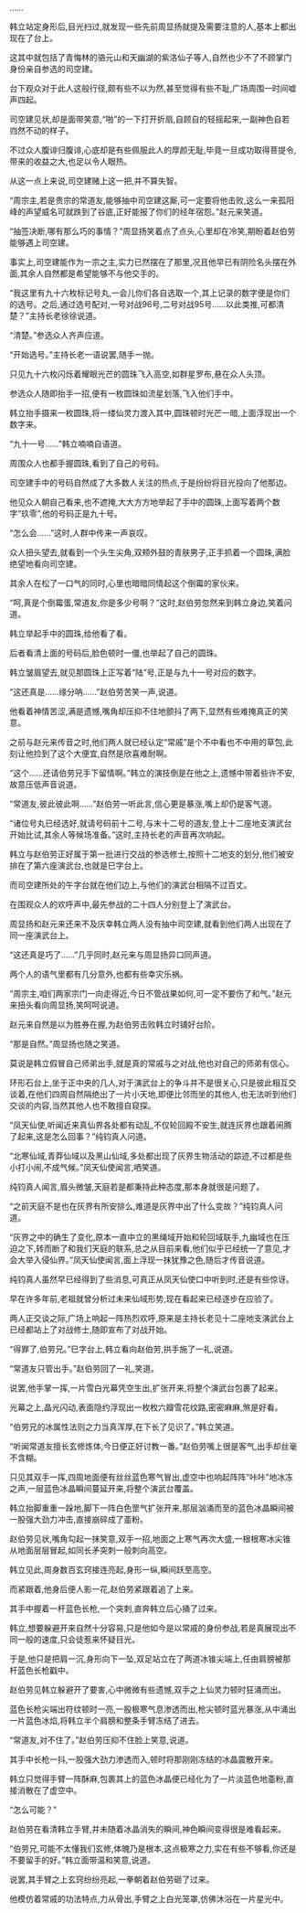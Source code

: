 
……

韩立站定身形后,目光扫过,就发现一些先前周显扬就提及需要注意的人,基本上都出现在了台上。

这其中就包括了青悔林的骆元山和天幽湖的紫洛仙子等人,自然也少不了不顾掌门身份亲自参选的司空建。

台下观众对于此人这般行径,颇有些不以为然,甚至觉得有些不耻,广场周围一时间嘘声四起。

司空建见状,却是面带笑意,“啪”的一下打开折扇,自顾自的轻摇起来,一副神色自若岿然不动的样子。

不过众人腹诽归腹诽,心底却是有些佩服此人的厚颜无耻,毕竟一旦成功取得菩提令,带来的收益之大,也足以令人眼热。

从这一点上来说,司空建赌上这一把,并不算失智。

“周宗主,若是贵宗的常道友,能够抽中司空建这厮,可一定要将他击败,这么一来孤阳峰的声望威名可就跌到了谷底,正好能报了你们的经年宿怨。”赵元来笑道。

“抽签决断,哪有那么巧的事情？”周显扬笑着点了点头,心里却在冷笑,期盼着赵伯劳能够遇上司空建。

事实上,司空建能作为一宗之主,实力已然摆在了那里,况且他早已有阴险名头摆在外面,其余人自然都是希望能够不与他交手的。

“我这里有九十六枚标记号丸,一会儿你们各自选取一个,其上记录的数字便是你们的选号。之后,通过选号配对,一号对战96号,二号对战95号……以此类推,可都清楚？”主持长老徐徐说道。

“清楚。”参选众人齐声应道。

“开始选号。”主持长老一语说罢,随手一抛。

只见九十六枚闪烁着耀眼光芒的圆珠飞入高空,如群星罗布,悬在众人头顶。

参选众人随即抬手一招,便有一枚圆珠如流星划落,飞入他们手中。

韩立抬手摄来一枚圆珠,将一缕仙灵力渡入其中,圆珠顿时光芒一暗,上面浮现出一个数字来。

“九十一号……”韩立喃喃自语道。

周围众人也都手握圆珠,看到了自己的号码。

司空建手中的号码自然成了大多数人关注的热点,于是纷纷将目光投向了他那边。

他见众人朝自己看来,也不遮掩,大大方方地举起了手中的圆珠,上面写着两个数字“玖零”,他的号码正是九十号。

“怎么会……”这时,人群中传来一声哀叹。

众人扭头望去,就看到一个头生尖角,双颊外鼓的青肤男子,正手抓着一个圆珠,满脸绝望地看向司空建。

其余人在松了一口气的同时,心里也暗暗同情起这个倒霉的家伙来。

“呵,真是个倒霉蛋,常道友,你是多少号啊？”这时,赵伯劳忽然来到韩立身边,笑着问道。

韩立举起手中的圆珠,给他看了看。

后者看清上面的号码后,脸色顿时一僵,也举起了自己的圆珠。

韩立皱眉望去,就见那圆珠上正写着“陆”号,正是与九十一号对应的数字。

“这还真是……缘分呐……”赵伯劳苦笑一声,说道。

他看着神情苦涩,满是遗憾,嘴角却压抑不住地颤抖了两下,显然有些难掩真正的笑意。

之前与赵元来传音之时,他们两人就已经认定“常戚”是个不中看也不中用的草包,此刻让他捡到了这个大便宜,自然是欣喜难耐啊。

“这个……还请伯劳兄手下留情啊。”韩立的演技倒是在他之上,遗憾中带着些许不安,故意压低声音说道。

“常道友,彼此彼此啊……”赵伯劳一听此言,信心更是暴涨,嘴上却仍是客气道。

“诸位号丸已经选好,就请号码前十二号,与末十二号的道友,登上十二座地支演武台开始比试,其余人等候场准备。”这时,主持长老的声音再次响起。

韩立与赵伯劳正好属于第一批进行交战的参选修士,按照十二地支的划分,他们被安排在了第六座演武台,也就是巳字台上。

而司空建所处的午字台就在他们边上,与他们的演武台相隔不过百丈。

在围观众人的欢呼声中,最先参战的二十四人分别登上了演武台。

周显扬和赵元来还来不及庆幸韩立两人没有抽中司空建,就看到他们两人出现在了同一座演武台上。

“这还真是巧了……”几乎同时,赵元来与周显扬异口同声道。

两个人的语气里都有几分意外,也都有些幸灾乐祸。

“周宗主,咱们两家宗门一向走得近,今日不管战果如何,可一定不要伤了和气。”赵元来扭头看向周显扬,笑呵呵说道。

赵元来自然是以为胜券在握,为赵伯劳击败韩立时铺好台阶。

“那是自然。”周显扬也随之笑道。

莫说是韩立假冒自己师弟出手,就是真的常戚与之对战,他也对自己的师弟有信心。

环形石台上,坐于正中央的几人,对于演武台上的争斗并不是很关心,只是彼此相互交谈着,在他们四周自然隔绝出了一片小天地,即便比邻而坐的其他人,也无法听到他们交谈的内容,当然其他人也不敢擅自窥探。

“凤天仙使,听闻近来真仙界各处都有动乱,不仅轮回殿不安生,就连灰界也跟着闹腾了起来,这是怎么回事？”纯钧真人问道。

“北寒仙域,青莽仙域以及黑山仙域,多处都出现了灰界生物活动的踪迹,不过都是些小打小闹,不成气候。”凤天仙使闻言,哂笑道。

纯钧真人闻言,眉头微皱,天庭若是都秉持此种态度,那本身就很是问题了。

“之前天庭不是也在灰界有所安排么,难道是灰界中出了什么变故？”纯钧真人问道。

“灰界之中的确生了变化,原本一直中立的黑绳域开始和轮回域联手,九幽域也在压迫之下,转而断了和我们天庭的联系,总之从目前来看,他们似乎已经统一了意见,才会大举入侵仙界。”凤天仙使闻言,面上浮现一抹犹豫之色,随后才传音说道。

纯钧真人虽然早已经得到了些消息,可真正从凤天仙使口中听到时,还是有些惊讶。

早在许多年前,老祖就曾分析过未来仙域形势,现在看起来已经逐步在应验了。

两人正交谈之际,广场上响起一阵热烈欢呼,原来是主持长老见十二座地支演武台上已经都站上了对战修士,随即宣布了对战开始。

“得罪了,伯劳兄。”巳字台上,韩立看向赵伯劳,拱手施了一礼,说道。

“常道友只管出手。”赵伯劳回了一礼,笑道。

说罢,他手掌一挥,一片雪白光幕凭空生出,扩张开来,将整个演武台包裹了起来。

光幕之上,晶光闪动,表面隐约浮现出一枚枚六瓣雪花纹路,密密麻麻,煞是好看。

“伯劳兄的冰属性法则之力当真浑厚,在下长了见识了。”韩立笑道。

“听闻常道友擅长玄修炼体,今日便正好讨教一番。”赵伯劳嘴上很是客气,出手却丝毫不含糊。

只见其双手一挥,四周地面便有丝丝蓝色寒气冒出,虚空中也响起阵阵“咔咔”地冰冻之声,一层蓝色冰晶瞬间蔓延开来,将整个演武台覆盖。

韩立抬脚重重一跺地,脚下一阵白色罡气扩张开来,那层汹涌而至的蓝色冰晶瞬间被一股强大劲力冲击,直接崩碎成了齑粉。

赵伯劳见状,嘴角勾起一抹笑意,双手一招,地面之上寒气再次大盛,一根根寒冰尖锥从地面层层冒起,如同长矛突刺一般刺向高空。

韩立见此,周身数百玄窍接连亮起,身形一纵,瞬间跃至高空。

而紧跟着,他身后便人影一花,赵伯劳紧跟着追了上来。

其手中握着一杆蓝色长枪,一个突刺,直奔韩立后心捅了过来。

韩立,想要躲避开来自然十分容易,只是他如今是以常戚的身份参战,若是真展现出不同一般的速度,只会徒惹来怀疑目光。

于是,他只是把肩一沉,身形向下一坠,双足站立在了两道冰锥尖端上,任由肩膀被那杆蓝色长枪戳中。

赵伯劳见韩立躲避开了要害,心中微微有些遗憾,双手之上仙灵力顿时狂涌而出。

蓝色长枪尖端出符纹顿时一亮,一股极寒气息渗透而出,枪尖顿时蓝光暴涨,从中涌出一片蓝色冰焰,将韩立半个肩膀和整条手臂冻结了进去。

“常道友,对不住了。”赵伯劳压抑不住脸上笑意,说道。

其手中长枪一抖,一股强大劲力渗透而入,顿时将那刚刚冻结的冰晶震散开来。

韩立只觉得手臂一阵酥麻,包裹其上的蓝色冰晶便已经化为了一片淡蓝色地齑粉,直接消散在了虚空中。

“怎么可能？”

赵伯劳在看清韩立手臂,并未随着冰晶消失的瞬间,神色瞬间变得很是难看起来。

“伯劳兄,可能不太懂我们玄修,体魄乃是根本,这点极寒之力,实在有些不够看,你还是不要留手的好。”韩立面带温和笑意,说道。

说罢,其手臂之上玄窍纷纷亮起,一拳朝着赵伯劳砸了过来。

他模仿着常戚的功法特点,力从骨出,手臂之上白光笼罩,仿佛沐浴在一片星光中。